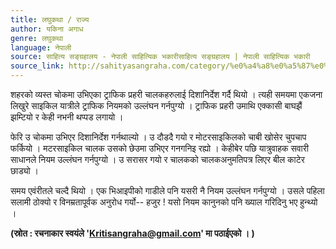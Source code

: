 ```yaml
---
title: लघुकथा / राज्य
author: यकिना अगाध
genre: लघुकथा
language: नेपाली
source: साहित्य सङ्ग्रहालय - नेपाली साहित्यिक भकारीसाहित्य सङ्ग्रहालय | नेपाली साहित्यिक भकारी
source_link: http://sahityasangraha.com/category/%e0%a4%a8%e0%a5%87%e0%a4%aa%e0%a4%be%e0%a4%b2%e0%a5%80-%e0%a4%97%e0%a4%a6%e0%a5%8d%e0%a4%af/%e0%a4%b2%e0%a4%98%e0%a5%81%e0%a4%95%e0%a4%a5%e0%a4%be/
---
```


शहरको व्यस्त चोकमा उभिएका ट्राफिक प्रहरी चालकहरुलाई दिशानिर्देश गर्दै थियो । त्यही समयमा एकजना लिखुरे साइकिल यात्रीले ट्राफिक नियमको उल्लंघन गर्नपुग्यो । ट्राफिक प्रहरी उमाथि एक्कासी बाघझैं झम्टियो र केही नभनी थप्पड लगायो ।

फेरि उ चोकमा उभिएर दिशानिर्देश गर्नथाल्यो । उ दौडदै गयो र मोटरसाइकिलको चाबी खोसेर चुपचाप फर्कियो । मटरसाइकिल चालक उसको छेउमा उभिएर गनगनिइ रह्यो । केहीबेर पछि यात्रुवाहक सवारी साधानले नियम उल्लंघन गर्नपुग्यो । उ सरासर गयो र चालकको चालकअनुमतिपत्र लिएर बील काटेर छाड्यो ।

समय एवंरीतले चल्दै थियो । एक भिआइपीको गाडीले पनि यसरी नै नियम उल्लंघन गर्नपुग्यो । उसले पहिला सलामी ठोक्यो र विनम्रतापूर्वक अनुरोध गर्यो-- हजुर ! यसो नियम कानुनको पनि ख्याल गरिदिनु भए हुन्थ्यो ।

**(स्रोत : रचनाकार स्वयंले '<a href="mailto:Kritisangraha@gmail.com" class="email">Kritisangraha@gmail.com</a>' मा पठाईएको । )**

